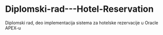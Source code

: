 # Diplomski-rad---Hotel-Reservation
Diplomski rad, deo implementacija sistema za hotelske rezervacije u Oracle APEX-u 
